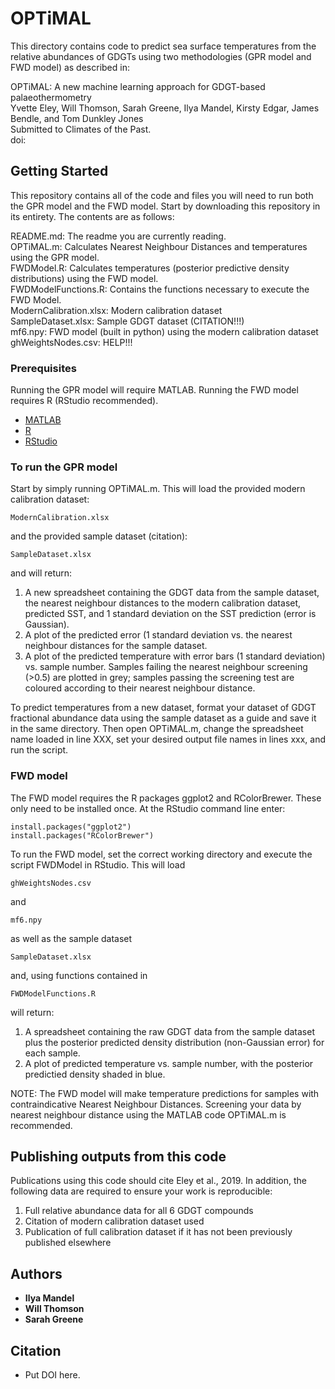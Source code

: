 # OPTiMAL

This directory contains code to predict sea surface temperatures from the relative abundances of GDGTs using two methodologies (GPR model and FWD model) as described in:

OPTiMAL: A new machine learning approach for GDGT-based palaeothermometry\
Yvette Eley, Will Thomson, Sarah Greene, Ilya Mandel, Kirsty Edgar, James Bendle, and Tom Dunkley Jones\
Submitted to Climates of the Past.\
doi:

## Getting Started

This repository contains all of the code and files you will need to run both the GPR model and the FWD model. Start by downloading this repository in its entirety. The contents are as follows:

README.md: The readme you are currently reading.\
OPTiMAL.m: Calculates Nearest Neighbour Distances and temperatures using the GPR model.\
FWDModel.R: Calculates temperatures (posterior predictive density distributions) using the FWD model.\
FWDModelFunctions.R: Contains the functions necessary to execute the FWD Model.\
ModernCalibration.xlsx: Modern calibration dataset\
SampleDataset.xlsx: Sample GDGT dataset (CITATION!!!)\
mf6.npy: FWD model (built in python) using the modern calibration dataset\
ghWeightsNodes.csv: HELP!!!

### Prerequisites

Running the GPR model will require MATLAB. Running the FWD model requires R (RStudio recommended).

* [MATLAB](https://mathworks.com/products/matlab.html)
* [R](https://www.r-project.org/)
* [RStudio](https://www.rstudio.com/)
  
### To run the GPR model

Start by simply running OPTiMAL.m. This will load the provided modern calibration dataset: 

```
ModernCalibration.xlsx
```

and the provided sample dataset (citation):

```
SampleDataset.xlsx
```
and will return:

1) A new spreadsheet containing the GDGT data from the sample dataset, the nearest neighbour distances to the modern calibration dataset, predicted SST, and 1 standard deviation on the SST prediction (error is Gaussian).
2) A plot of the predicted error (1 standard deviation vs. the nearest neighbour distances for the sample dataset.
3) A plot of the predicted temperature with error bars (1 standard deviation) vs. sample number. Samples failing the nearest neighbour screening (>0.5) are plotted in grey; samples passing the screening test are coloured according to their nearest neighbour distance.

To predict temperatures from a new dataset, format your dataset of GDGT fractional abundance data using the sample dataset as a guide and save it in the same directory. Then open OPTiMAL.m, change the spreadsheet name loaded in line XXX, set your desired output file names in lines xxx, and run the script.

### FWD model

The FWD model requires the R packages ggplot2 and RColorBrewer. These only need to be installed once. At the RStudio command line enter: 
	
	install.packages("ggplot2")
	install.packages("RColorBrewer")

To run the FWD model, set the correct working directory and execute the script FWDModel in RStudio. This will load

```
ghWeightsNodes.csv
```
and
```
mf6.npy
```
as well as the sample dataset
```
SampleDataset.xlsx
```
and, using functions contained in

```
FWDModelFunctions.R
```

will return:

1) A spreadsheet containing the raw GDGT data from the sample dataset plus the posterior predicted density distribution (non-Gaussian error) for each sample.
2) A plot of predicted temperature vs. sample number, with the posterior predictied density shaded in blue.

NOTE: The FWD model will make temperature predictions for samples with contraindicative Nearest Neighbour Distances. Screening your data by nearest neighbour distance using the MATLAB code OPTiMAL.m is recommended.

## Publishing outputs from this code

Publications using this code should cite Eley et al., 2019. In addition, the following data are required to ensure your work is reproducible:
1) Full relative abundance data for all 6 GDGT compounds
2) Citation of modern calibration dataset used
3) Publication of full calibration dataset if it has not been previously published elsewhere

## Authors

* **Ilya Mandel**
* **Will Thomson**
* **Sarah Greene**

## Citation

* Put DOI here.
